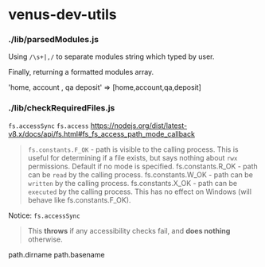 # venus-dev-utils
### ./lib/parsedModules.js
Using `/\s+|,/` to separate modules string which typed by user.

Finally, returning a formatted modules array.

'home, account , qa deposit' => [home,account,qa,deposit]

### ./lib/checkRequiredFiles.js
`fs.accessSync`
`fs.access`
https://nodejs.org/dist/latest-v8.x/docs/api/fs.html#fs_fs_access_path_mode_callback

> `fs.constants.F_OK` - path is visible to the calling process. This is useful for determining if a file exists, but says nothing about `rwx` permissions. Default if no mode is specified.
fs.constants.R_OK - path can be `read` by the calling process.
fs.constants.W_OK - path can be `written` by the calling process.
fs.constants.X_OK - path can be `executed` by the calling process. This has no effect on Windows (will behave like fs.constants.F_OK).

Notice:
`fs.accessSync`
> This **throws** if any accessibility checks fail, and **does nothing** otherwise.



path.dirname
path.basename



